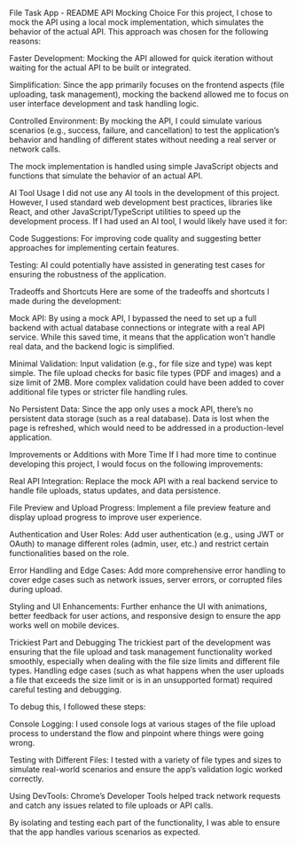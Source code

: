 File Task App - README
API Mocking Choice
For this project, I chose to mock the API using a local mock implementation, which simulates the behavior of the actual API. This approach was chosen for the following reasons:

Faster Development: Mocking the API allowed for quick iteration without waiting for the actual API to be built or integrated.

Simplification: Since the app primarily focuses on the frontend aspects (file uploading, task management), mocking the backend allowed me to focus on user interface development and task handling logic.

Controlled Environment: By mocking the API, I could simulate various scenarios (e.g., success, failure, and cancellation) to test the application’s behavior and handling of different states without needing a real server or network calls.

The mock implementation is handled using simple JavaScript objects and functions that simulate the behavior of an actual API.

AI Tool Usage
I did not use any AI tools in the development of this project. However, I used standard web development best practices, libraries like React, and other JavaScript/TypeScript utilities to speed up the development process. If I had used an AI tool, I would likely have used it for:

Code Suggestions: For improving code quality and suggesting better approaches for implementing certain features.

Testing: AI could potentially have assisted in generating test cases for ensuring the robustness of the application.

Tradeoffs and Shortcuts
Here are some of the tradeoffs and shortcuts I made during the development:

Mock API: By using a mock API, I bypassed the need to set up a full backend with actual database connections or integrate with a real API service. While this saved time, it means that the application won't handle real data, and the backend logic is simplified.

Minimal Validation: Input validation (e.g., for file size and type) was kept simple. The file upload checks for basic file types (PDF and images) and a size limit of 2MB. More complex validation could have been added to cover additional file types or stricter file handling rules.

No Persistent Data: Since the app only uses a mock API, there’s no persistent data storage (such as a real database). Data is lost when the page is refreshed, which would need to be addressed in a production-level application.

Improvements or Additions with More Time
If I had more time to continue developing this project, I would focus on the following improvements:

Real API Integration: Replace the mock API with a real backend service to handle file uploads, status updates, and data persistence.

File Preview and Upload Progress: Implement a file preview feature and display upload progress to improve user experience.

Authentication and User Roles: Add user authentication (e.g., using JWT or OAuth) to manage different roles (admin, user, etc.) and restrict certain functionalities based on the role.

Error Handling and Edge Cases: Add more comprehensive error handling to cover edge cases such as network issues, server errors, or corrupted files during upload.

Styling and UI Enhancements: Further enhance the UI with animations, better feedback for user actions, and responsive design to ensure the app works well on mobile devices.

Trickiest Part and Debugging
The trickiest part of the development was ensuring that the file upload and task management functionality worked smoothly, especially when dealing with the file size limits and different file types. Handling edge cases (such as what happens when the user uploads a file that exceeds the size limit or is in an unsupported format) required careful testing and debugging.

To debug this, I followed these steps:

Console Logging: I used console logs at various stages of the file upload process to understand the flow and pinpoint where things were going wrong.

Testing with Different Files: I tested with a variety of file types and sizes to simulate real-world scenarios and ensure the app’s validation logic worked correctly.

Using DevTools: Chrome’s Developer Tools helped track network requests and catch any issues related to file uploads or API calls.

By isolating and testing each part of the functionality, I was able to ensure that the app handles various scenarios as expected.